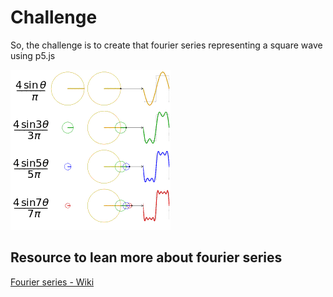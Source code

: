 # Challenge

So, the challenge is to create that fourier 
series representing a square wave using p5.js

![fourier-series-square-wave](gif/fourier-series-square-wave.gif)

## Resource to lean more about fourier series
[Fourier series - Wiki]([https://www.google.com](https://en.wikipedia.org/wiki/Fourier_series))